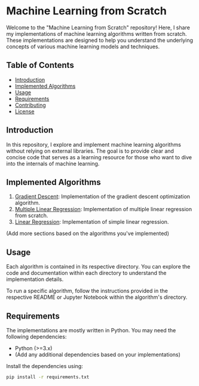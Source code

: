 # Machine Learning from Scratch

Welcome to the "Machine Learning from Scratch" repository! Here, I share my implementations of machine learning algorithms written from scratch. These implementations are designed to help you understand the underlying concepts of various machine learning models and techniques.

## Table of Contents

- [Introduction](#introduction)
- [Implemented Algorithms](#implemented-algorithms)
- [Usage](#usage)
- [Requirements](#requirements)
- [Contributing](#contributing)
- [License](#license)

## Introduction

In this repository, I explore and implement machine learning algorithms without relying on external libraries. The goal is to provide clear and concise code that serves as a learning resource for those who want to dive into the internals of machine learning.

## Implemented Algorithms

1. [Gradient Descent](/GradientDescent): Implementation of the gradient descent optimization algorithm.
2. [Multiple Linear Regression](/MultiLinear): Implementation of multiple linear regression from scratch.
3. [Linear Regression](/linearRegression): Implementation of simple linear regression.

(Add more sections based on the algorithms you've implemented)

## Usage

Each algorithm is contained in its respective directory. You can explore the code and documentation within each directory to understand the implementation details.

To run a specific algorithm, follow the instructions provided in the respective README or Jupyter Notebook within the algorithm's directory.

## Requirements

The implementations are mostly written in Python. You may need the following dependencies:

- Python (>=3.x)
- (Add any additional dependencies based on your implementations)

Install the dependencies using:

```bash
pip install -r requirements.txt
